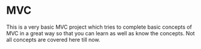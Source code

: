# MVC


This is a very basic MVC project which tries to complete basic concepts of MVC in a great way so that you can learn as well as know the concepts.
Not all concepts are covered here till now.
